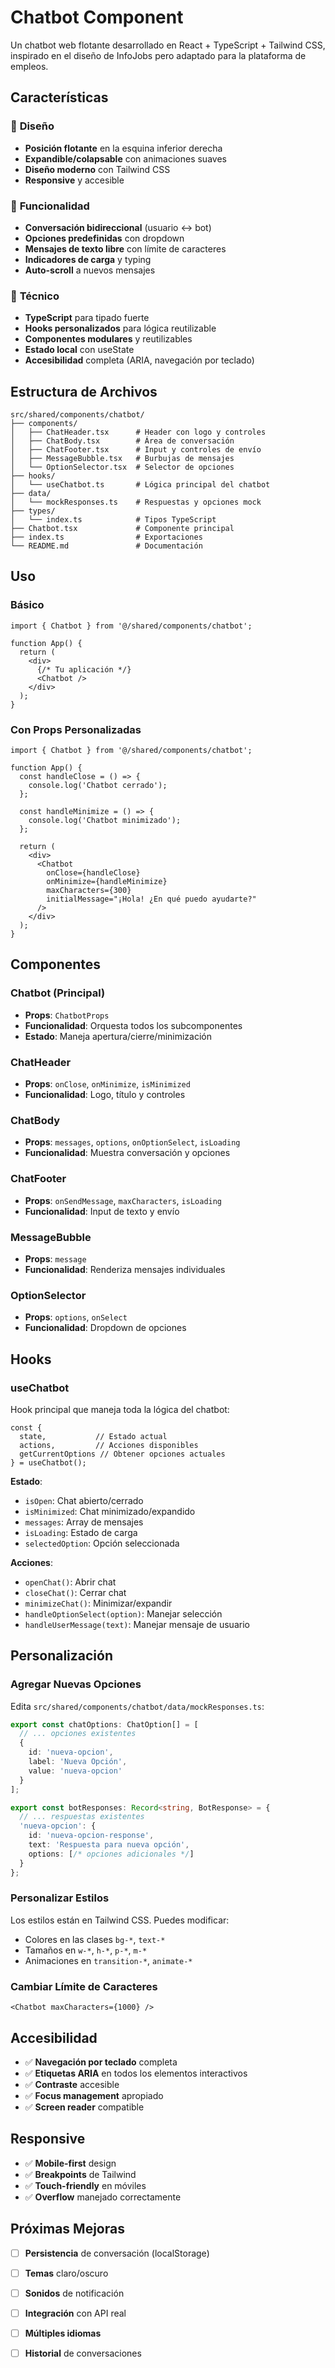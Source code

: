 # Chatbot Component

Un chatbot web flotante desarrollado en React + TypeScript + Tailwind CSS, inspirado en el diseño de InfoJobs pero adaptado para la plataforma de empleos.

## Características

### 🎨 **Diseño**
- **Posición flotante** en la esquina inferior derecha
- **Expandible/colapsable** con animaciones suaves
- **Diseño moderno** con Tailwind CSS
- **Responsive** y accesible

### 💬 **Funcionalidad**
- **Conversación bidireccional** (usuario ↔ bot)
- **Opciones predefinidas** con dropdown
- **Mensajes de texto libre** con límite de caracteres
- **Indicadores de carga** y typing
- **Auto-scroll** a nuevos mensajes

### 🔧 **Técnico**
- **TypeScript** para tipado fuerte
- **Hooks personalizados** para lógica reutilizable
- **Componentes modulares** y reutilizables
- **Estado local** con useState
- **Accesibilidad** completa (ARIA, navegación por teclado)

## Estructura de Archivos

```
src/shared/components/chatbot/
├── components/
│   ├── ChatHeader.tsx      # Header con logo y controles
│   ├── ChatBody.tsx        # Área de conversación
│   ├── ChatFooter.tsx      # Input y controles de envío
│   ├── MessageBubble.tsx   # Burbujas de mensajes
│   └── OptionSelector.tsx  # Selector de opciones
├── hooks/
│   └── useChatbot.ts       # Lógica principal del chatbot
├── data/
│   └── mockResponses.ts    # Respuestas y opciones mock
├── types/
│   └── index.ts            # Tipos TypeScript
├── Chatbot.tsx             # Componente principal
├── index.ts                # Exportaciones
└── README.md               # Documentación
```

## Uso

### Básico
```tsx
import { Chatbot } from '@/shared/components/chatbot';

function App() {
  return (
    <div>
      {/* Tu aplicación */}
      <Chatbot />
    </div>
  );
}
```

### Con Props Personalizadas
```tsx
import { Chatbot } from '@/shared/components/chatbot';

function App() {
  const handleClose = () => {
    console.log('Chatbot cerrado');
  };

  const handleMinimize = () => {
    console.log('Chatbot minimizado');
  };

  return (
    <div>
      <Chatbot
        onClose={handleClose}
        onMinimize={handleMinimize}
        maxCharacters={300}
        initialMessage="¡Hola! ¿En qué puedo ayudarte?"
      />
    </div>
  );
}
```

## Componentes

### Chatbot (Principal)
- **Props**: `ChatbotProps`
- **Funcionalidad**: Orquesta todos los subcomponentes
- **Estado**: Maneja apertura/cierre/minimización

### ChatHeader
- **Props**: `onClose`, `onMinimize`, `isMinimized`
- **Funcionalidad**: Logo, título y controles

### ChatBody
- **Props**: `messages`, `options`, `onOptionSelect`, `isLoading`
- **Funcionalidad**: Muestra conversación y opciones

### ChatFooter
- **Props**: `onSendMessage`, `maxCharacters`, `isLoading`
- **Funcionalidad**: Input de texto y envío

### MessageBubble
- **Props**: `message`
- **Funcionalidad**: Renderiza mensajes individuales

### OptionSelector
- **Props**: `options`, `onSelect`
- **Funcionalidad**: Dropdown de opciones

## Hooks

### useChatbot
Hook principal que maneja toda la lógica del chatbot:

```tsx
const {
  state,           // Estado actual
  actions,         // Acciones disponibles
  getCurrentOptions // Obtener opciones actuales
} = useChatbot();
```

**Estado**:
- `isOpen`: Chat abierto/cerrado
- `isMinimized`: Chat minimizado/expandido
- `messages`: Array de mensajes
- `isLoading`: Estado de carga
- `selectedOption`: Opción seleccionada

**Acciones**:
- `openChat()`: Abrir chat
- `closeChat()`: Cerrar chat
- `minimizeChat()`: Minimizar/expandir
- `handleOptionSelect(option)`: Manejar selección
- `handleUserMessage(text)`: Manejar mensaje de usuario

## Personalización

### Agregar Nuevas Opciones
Edita `src/shared/components/chatbot/data/mockResponses.ts`:

```typescript
export const chatOptions: ChatOption[] = [
  // ... opciones existentes
  {
    id: 'nueva-opcion',
    label: 'Nueva Opción',
    value: 'nueva-opcion'
  }
];

export const botResponses: Record<string, BotResponse> = {
  // ... respuestas existentes
  'nueva-opcion': {
    id: 'nueva-opcion-response',
    text: 'Respuesta para nueva opción',
    options: [/* opciones adicionales */]
  }
};
```

### Personalizar Estilos
Los estilos están en Tailwind CSS. Puedes modificar:
- Colores en las clases `bg-*`, `text-*`
- Tamaños en `w-*`, `h-*`, `p-*`, `m-*`
- Animaciones en `transition-*`, `animate-*`

### Cambiar Límite de Caracteres
```tsx
<Chatbot maxCharacters={1000} />
```

## Accesibilidad

- ✅ **Navegación por teclado** completa
- ✅ **Etiquetas ARIA** en todos los elementos interactivos
- ✅ **Contraste** accesible
- ✅ **Focus management** apropiado
- ✅ **Screen reader** compatible

## Responsive

- ✅ **Mobile-first** design
- ✅ **Breakpoints** de Tailwind
- ✅ **Touch-friendly** en móviles
- ✅ **Overflow** manejado correctamente

## Próximas Mejoras

- [ ] **Persistencia** de conversación (localStorage)
- [ ] **Temas** claro/oscuro
- [ ] **Sonidos** de notificación
- [ ] **Integración** con API real
- [ ] **Múltiples idiomas**
- [ ] **Historial** de conversaciones



